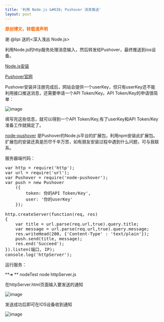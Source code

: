 ```yaml
---
title: '利用 Node.js &#038; Pushover 消息推送'
layout: post
---
```

<span style="color: #ff6600;"><strong>原创博文，转载请声明</strong></span>

谢 @lipi 送的<深入浅出 Node.js>

利用Node.js的http服务处理消息输入，然后转发给Pushover，最终推送到ios设备。

<a href="http://www.infoq.com/cn/articles/nodejs-npm-install-config" target="_blank">Node.js安装</a>

<a href="https://pushover.net" target="_blank">Pushover官网</a>

Pushover安装并注册完成后，网站会提供一个userKey，但只有userKey还不能利用接口推送消息，还需要申请一个API Token/Key。API Token/Key的申请很简单：

![image](../../images/wp-content/uploads/2014/02/AppKey-1024x483.jpg)

填写完这些信息，就可以得到一个API Token/Key,有了userKey和API Token/Key准备工作就搞定了。

[node-pushover][2] 是Pushover的Node.js平台的扩展包，利用npm安装此扩展包。扩展包的安装还真是历尽千辛万苦，如有朋友安装过程中遇到什么问题，可与我联系。

服务器端代码：

<pre class="brush:applescript">var http = require('http');
var url = require('url');
var Pushover = require('node-pushover');
var push = new Pushover
    ({
        token: 你的API Token/Key',
        user: '你的userKey'
    });
    
http.createServer(function(req, res)
{
    var title = url.parse(req.url,true).query.title;
    var message = url.parse(req.url,true).query.message;
    res.writeHead(200, {'Content-Type' : 'text/plain'});
    push.send(title, message);
    res.end('Succeed');
}).listen(端口, IP);
console.log('httpServer');</pre>

运行服务：

**➜ ** nodeTest node httpServer.js

在httpServer.html页面输入要发送的通知

![image](../../images/wp-content/uploads/2014/02/sendForm.jpg)

发送成功后即可在IOS设备收到通知

![image](../../images/wp-content/uploads/2014/02/NodeNotice-768x1024.jpg)

 [2]: https://github.com/SamDecrock/node-pushover
